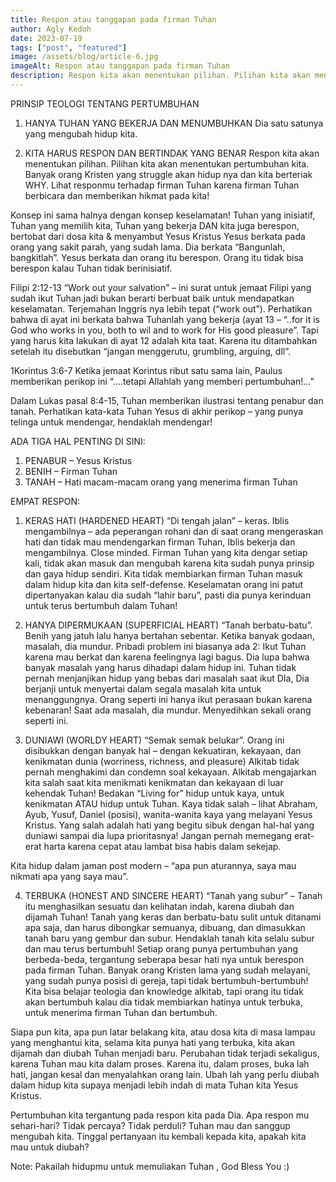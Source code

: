 ```yaml
---
title: Respon atau tanggapan pada firman Tuhan
author: Agly Kedoh
date: 2023-07-19
tags: ["post", "featured"]
image: /assets/blog/article-6.jpg
imageAlt: Respon atau tanggapan pada firman Tuhan
description: Respon kita akan menentukan pilihan. Pilihan kita akan menentukan pertumbuhan kita. Banyak orang Kristen yang struggle akan hidup nya dan kita berteriak WHY. Lihat responmu terhadap firman Tuhan . . . . .
---
```

PRINSIP TEOLOGI TENTANG PERTUMBUHAN

1) HANYA TUHAN YANG BEKERJA DAN MENUMBUHKAN
Dia satu satunya yang mengubah hidup kita.

2) KITA HARUS RESPON DAN BERTINDAK YANG BENAR
Respon kita akan menentukan pilihan. Pilihan kita akan menentukan pertumbuhan kita. Banyak orang Kristen yang struggle akan hidup nya dan kita berteriak WHY. Lihat responmu terhadap firman Tuhan karena firman Tuhan berbicara dan memberikan hikmat pada kita!

Konsep ini sama halnya dengan konsep keselamatan! Tuhan yang inisiatif, Tuhan yang memilih kita, Tuhan yang bekerja DAN kita juga berespon, bertobat dari dosa kita & menyambut Yesus Kristus
Yesus berkata pada orang yang sakit parah, yang sudah lama. Dia berkata “Bangunlah, bangkitlah”. Yesus berkata dan orang itu berespon. Orang itu tidak bisa berespon kalau Tuhan tidak berinisiatif.

Filipi 2:12-13
“Work out your salvation” – ini surat untuk jemaat Filipi yang sudah ikut Tuhan jadi bukan berarti berbuat baik untuk mendapatkan keselamatan. Terjemahan Inggris nya lebih tepat (“work out”). Perhatikan bahwa di ayat ini berkata bahwa Tuhanlah yang bekerja (ayat 13 – “..for it is God who works in you, both to wil and to work for His good pleasure”. Tapi yang harus kita lakukan di ayat 12 adalah kita taat. Karena itu ditambahkan setelah itu disebutkan “jangan menggerutu, grumbling, arguing, dll”.

1Korintus 3:6-7
Ketika jemaat Korintus ribut satu sama lain, Paulus memberikan perikop ini “….tetapi Allahlah yang memberi pertumbuhan!…”

Dalam Lukas pasal 8:4-15, Tuhan memberikan ilustrasi tentang penabur dan tanah.
Perhatikan kata-kata Tuhan Yesus di akhir perikop – yang punya telinga untuk mendengar, hendaklah mendengar!

ADA TIGA HAL PENTING DI SINI:
1) PENABUR – Yesus Kristus
2) BENIH – Firman Tuhan
3) TANAH – Hati macam-macam orang yang menerima firman Tuhan

EMPAT RESPON:
1) KERAS HATI (HARDENED HEART)
“Di tengah jalan” – keras. Iblis mengambilnya – ada peperangan rohani dan di saat orang mengeraskan hati dan tidak mau mendengarkan firman Tuhan, Iblis bekerja dan mengambilnya. Close minded.
Firman Tuhan yang kita dengar setiap kali, tidak akan masuk dan mengubah karena kita sudah punya prinsip dan gaya hidup sendiri. Kita tidak membiarkan firman Tuhan masuk dalam hidup kita dan kita self-defense. Keselamatan orang ini patut dipertanyakan kalau dia sudah “lahir baru”, pasti dia punya kerinduan untuk terus bertumbuh dalam Tuhan!

2) HANYA DIPERMUKAAN (SUPERFICIAL HEART)
“Tanah berbatu-batu”. Benih yang jatuh lalu hanya bertahan sebentar. Ketika banyak godaan, masalah, dia mundur.
Pribadi problem ini biasanya ada 2: Ikut Tuhan karena mau berkat dan karena feelingnya lagi bagus. Dia lupa bahwa banyak masalah yang harus dihadapi dalam hidup ini. Tuhan tidak pernah menjanjikan hidup yang bebas dari masalah saat ikut DIa, Dia berjanji untuk menyertai dalam segala masalah kita untuk menanggungnya.
Orang seperti ini hanya ikut perasaan bukan karena kebenaran! Saat ada masalah, dia mundur. Menyedihkan sekali orang seperti ini.

3) DUNIAWI (WORLDY HEART)
“Semak semak belukar”. Orang ini disibukkan dengan banyak hal – dengan kekuatiran, kekayaan, dan kenikmatan dunia (worriness, richness, and pleasure)
Alkitab tidak pernah menghakimi dan condemn soal kekayaan. Alkitab mengajarkan kita salah saat kita menikmati kenikmatan dan kekayaan di luar kehendak Tuhan! Bedakan “Living for” hidup untuk kaya, untuk kenikmatan ATAU hidup untuk Tuhan.
Kaya tidak salah – lihat Abraham, Ayub, Yusuf, Daniel (posisi), wanita-wanita kaya yang melayani Yesus Kristus. Yang salah adalah hati yang begitu sibuk dengan hal-hal yang duniawi sampai dia lupa prioritasnya!
Jangan pernah memegang erat-erat harta karena cepat atau lambat bisa habis dalam sekejap.

Kita hidup dalam jaman post modern – “apa pun aturannya, saya mau nikmati apa yang saya mau”.

4) TERBUKA (HONEST AND SINCERE HEART)
“Tanah yang subur” – Tanah itu menghasilkan sesuatu dan kelihatan indah, karena diubah dan dijamah Tuhan! Tanah yang keras dan berbatu-batu sulit untuk ditanami apa saja, dan harus dibongkar semuanya, dibuang, dan dimasukkan tanah baru yang gembur dan subur. Hendaklah tanah kita selalu subur dan mau terus bertumbuh!
Setiap orang punya pertumbuhan yang berbeda-beda, tergantung seberapa besar hati nya untuk berespon pada firman Tuhan. Banyak orang Kristen lama yang sudah melayani, yang sudah punya posisi di gereja, tapi tidak bertumbuh-bertumbuh! Kita bisa belajar teologia dan knowledge alkitab, tapi orang itu tidak akan bertumbuh kalau dia tidak membiarkan hatinya untuk terbuka, untuk menerima firman Tuhan dan bertumbuh.

Siapa pun kita, apa pun latar belakang kita, atau dosa kita di masa lampau yang menghantui kita, selama kita punya hati yang terbuka, kita akan dijamah dan diubah Tuhan menjadi baru.
Perubahan tidak terjadi sekaligus, karena Tuhan mau kita dalam proses. Karena itu, dalam proses, buka lah hati, jangan kesal dan menyalahkan orang lain. Ubah lah yang perlu diubah dalam hidup kita supaya menjadi lebih indah di mata Tuhan kita Yesus Kristus.

Pertumbuhan kita tergantung pada respon kita pada Dia. Apa respon mu sehari-hari? Tidak percaya? Tidak perduli? Tuhan mau dan sanggup mengubah kita. Tinggal pertanyaan itu kembali kepada kita, apakah kita mau untuk diubah?

Note: Pakailah hidupmu untuk memuliakan Tuhan , God Bless You :)

